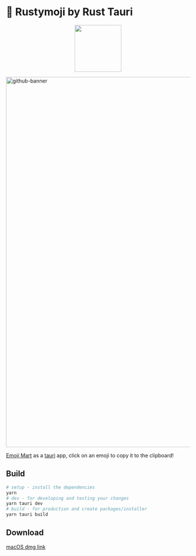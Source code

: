 # 🏪 Rustymoji by Rust Tauri

<p align="center">
  <img src="https://i.imgur.com/7QPXGNd.png" height="128">
</p>

<img width="1012" alt="github-banner" src="https://i.imgur.com/8KcR2Pw.png">


[Emoji Mart](https://github.com/missive/emoji-mart) as a [tauri](https://tauri.app/) app, click on an emoji to copy it to the clipboard!



## Build

```sh
# setup - install the dependencies
yarn
# dev - for developing and testing your changes
yarn tauri dev
# build - for production and create packages/installer
yarn tauri build
```

## Download

[macOS dmg link](https://www.dropbox.com/s/6fiyj36ocea2ovu/Emoji%20Mart_0.1.0_aarch64.dmg?dl=0)

